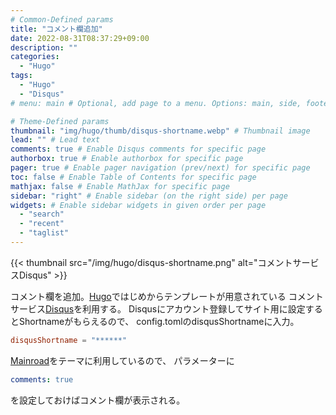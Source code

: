 ```yaml
---
# Common-Defined params
title: "コメント欄追加"
date: 2022-08-31T08:37:29+09:00
description: ""
categories:
  - "Hugo"
tags:
  - "Hugo"
  - "Disqus"
# menu: main # Optional, add page to a menu. Options: main, side, footer

# Theme-Defined params
thumbnail: "img/hugo/thumb/disqus-shortname.webp" # Thumbnail image
lead: "" # Lead text
comments: true # Enable Disqus comments for specific page
authorbox: true # Enable authorbox for specific page
pager: true # Enable pager navigation (prev/next) for specific page
toc: false # Enable Table of Contents for specific page
mathjax: false # Enable MathJax for specific page
sidebar: "right" # Enable sidebar (on the right side) per page
widgets: # Enable sidebar widgets in given order per page
  - "search"
  - "recent"
  - "taglist"
---
```


{{< thumbnail src="/img/hugo/disqus-shortname.png" alt="コメントサービスDisqus" >}}

コメント欄を追加。[Hugo](https://gohugo.io/ "Hugoホーム")ではじめからテンプレートが用意されている
コメントサービス[Disqus](https://disqus.com/ "Disqusホーム")を利用する。
Disqusにアカウント登録してサイト用に設定するとShortnameがもらえるので、
config.tomlのdisqusShortnameに入力。

```toml
disqusShortname = "******"
```

[Mainroad](https://github.com/Vimux/Mainroad/ "Mainroadリポジトリ")をテーマに利用しているので、
パラメーターに

```yaml
comments: true
```

を設定しておけばコメント欄が表示される。
